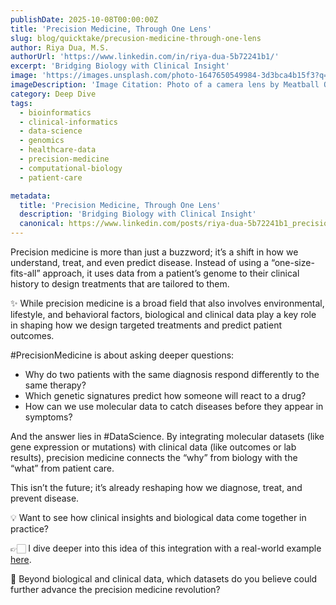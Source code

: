 ```yaml
---
publishDate: 2025-10-08T00:00:00Z
title: 'Precision Medicine, Through One Lens'
slug: blog/quicktake/precusion-medicine-through-one-lens
author: Riya Dua, M.S.
authorUrl: 'https://www.linkedin.com/in/riya-dua-5b72241b1/'
excerpt: 'Bridging Biology with Clinical Insight'
image: 'https://images.unsplash.com/photo-1647650549984-3d3bca4b15f3?q=80&w=880&auto=format&fit=crop&ixlib=rb-4.1.0&ixid=M3wxMjA3fDB8MHxwaG90by1wYWdlfHx8fGVufDB8fHx8fA%3D%3D'
imageDescription: 'Image Citation: Photo of a camera lens by Meatball Overexposure on Unsplash (https://unsplash.com/@mitbaloex).'
category: Deep Dive
tags:
  - bioinformatics
  - clinical-informatics
  - data-science
  - genomics
  - healthcare-data
  - precision-medicine
  - computational-biology
  - patient-care

metadata:
  title: 'Precision Medicine, Through One Lens'
  description: 'Bridging Biology with Clinical Insight'
  canonical: https://www.linkedin.com/posts/riya-dua-5b72241b1_precision-medicine-where-biology-meets-clinical-activity-7381759843575103488-mnMo?utm_source=share&utm_medium=member_desktop&rcm=ACoAAATZB5MBqJ_1K5vjD4H8pzXOCeXJAzwKjQs
---
```


Precision medicine is more than just a buzzword; it’s a shift in how we understand, treat, and even predict disease. Instead of using a “one-size-fits-all” approach, it uses data from a patient’s genome to their clinical history to design treatments that are tailored to them.

✨ While precision medicine is a broad field that also involves environmental, lifestyle, and behavioral factors, biological and clinical data play a key role in shaping how we design targeted treatments and predict patient outcomes.

#PrecisionMedicine is about asking deeper questions:

- Why do two patients with the same diagnosis respond differently to the same therapy?
- Which genetic signatures predict how someone will react to a drug?
- How can we use molecular data to catch diseases before they appear in symptoms?

And the answer lies in #DataScience. By integrating molecular datasets (like gene expression or mutations) with clinical data (like outcomes or lab results), precision medicine connects the “why” from biology with the “what” from patient care.

This isn’t the future; it’s already reshaping how we diagnose, treat, and prevent disease.

💡 Want to see how clinical insights and biological data come together in practice?

👉🏻 I dive deeper into this idea of this integration with a real-world example [here](https://medium.com/@riyadua99/precision-medicine-where-biology-meets-clinical-insights-c14b707f1195).

💭 Beyond biological and clinical data, which datasets do you believe could further advance the precision medicine revolution?
